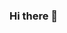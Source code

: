 ### Hi there 👋

<!--
**yk2012/yk2012** is a ✨ _special_ ✨ repository because its `README.md` (this file) appears on your GitHub profile.



- 🔭 I’m a student
- 🌱 I’m currently learning Javascript & TypeScript & Vue & React 
-->
